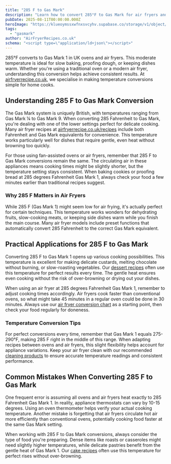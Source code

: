 ```yaml
---
title: "285 F to Gas Mark"
description: "Learn how to convert 285°F to Gas Mark for air fryers and ovens. Includes baking tips, temperature charts, and UK conversion methods."
pubDate: 2025-08-11T00:00:00.000Z
heroImage: "https://klueoymssxwfnxsvcyhv.supabase.co/storage/v1/object/public/md/285-f-to-gas-mark-3735d5c4.png"
tags:
  - "gasmark"
author: "AirFryerRecipes.co.uk"
schema: "<script type=\"application/ld+json\"></script>"
---
```


<p>285°F converts to Gas Mark 1 in UK ovens and air fryers. This moderate temperature is ideal for slow baking, proofing dough, or keeping dishes warm. Whether you're using a traditional oven or a modern air fryer, understanding this conversion helps achieve consistent results. At <a href=https://www.airfryerrecipe.co.uk>airfryerrecipe.co.uk</a>, we specialise in making temperature conversions simple for home cooks.</p>

<h2>Understanding 285 F to Gas Mark Conversion</h2>
<p>The Gas Mark system is uniquely British, with temperatures ranging from Gas Mark ¼ to Gas Mark 9. When converting 285 Fahrenheit to Gas Mark, you're dealing with one of the lower settings perfect for delicate cooking. Many air fryer recipes at <a href=https://www.airfryerrecipe.co.uk/recipes>airfryerrecipe.co.uk/recipes</a> include both Fahrenheit and Gas Mark equivalents for convenience. This temperature works particularly well for dishes that require gentle, even heat without browning too quickly.</p>

<p>For those using fan-assisted ovens or air fryers, remember that 285 F to Gas Mark conversions remain the same. The circulating air in these appliances means cooking times might be slightly shorter, but the temperature setting stays consistent. When baking cookies or proofing bread at 285 degrees Fahrenheit Gas Mark 1, always check your food a few minutes earlier than traditional recipes suggest.</p>

<h3>Why 285 F Matters in Air Fryers</h3>
<p>While 285 F (Gas Mark 1) might seem low for air frying, it's actually perfect for certain techniques. This temperature works wonders for dehydrating fruits, slow-cooking meats, or keeping side dishes warm while you finish the main course. Many air fryer models include preset functions that automatically convert 285 Fahrenheit to the correct Gas Mark equivalent.</p>

<h2>Practical Applications for 285 F to Gas Mark</h2>
<p>Converting 285 F to Gas Mark 1 opens up various cooking possibilities. This temperature is excellent for making delicate custards, melting chocolate without burning, or slow-roasting vegetables. Our <a href=https://www.airfryerrecipe.co.uk/recipe-category/dessert>dessert recipes</a> often use this temperature for perfect results every time. The gentle heat ensures even cooking without the risk of over-browning or drying out your dishes.</p>

<p>When using an air fryer at 285 degrees Fahrenheit Gas Mark 1, remember to adjust cooking times accordingly. Air fryers cook faster than conventional ovens, so what might take 45 minutes in a regular oven could be done in 30 minutes. Always use our <a href=https://www.airfryerrecipe.co.uk/air-fryer-conversion-chart>air fryer conversion chart</a> as a starting point, then check your food regularly for doneness.</p>

<h3>Temperature Conversion Tips</h3>
<p>For perfect conversions every time, remember that Gas Mark 1 equals 275-290°F, making 285 F right in the middle of this range. When adapting recipes between ovens and air fryers, this slight flexibility helps account for appliance variations. Keep your air fryer clean with our recommended <a href=https://www.airfryerrecipe.co.uk/air-fryer-cleaner>cleaning products</a> to ensure accurate temperature readings and consistent performance.</p>

<h2>Common Mistakes When Converting 285 F to Gas Mark</h2>
<p>One frequent error is assuming all ovens and air fryers heat exactly to 285 Fahrenheit Gas Mark 1. In reality, appliance thermostats can vary by 10-15 degrees. Using an oven thermometer helps verify your actual cooking temperature. Another mistake is forgetting that air fryers circulate hot air more efficiently than conventional ovens, potentially cooking food faster at the same Gas Mark setting.</p>

<p>When working with 285 F to Gas Mark conversions, always consider the type of food you're preparing. Dense items like roasts or casseroles might need slightly higher temperatures, while delicate pastries benefit from the gentle heat of Gas Mark 1. Our <a href=https://www.airfryerrecipe.co.uk/recipe-category/cakes>cake recipes</a> often use this temperature for perfect rises without over-browning.</p>